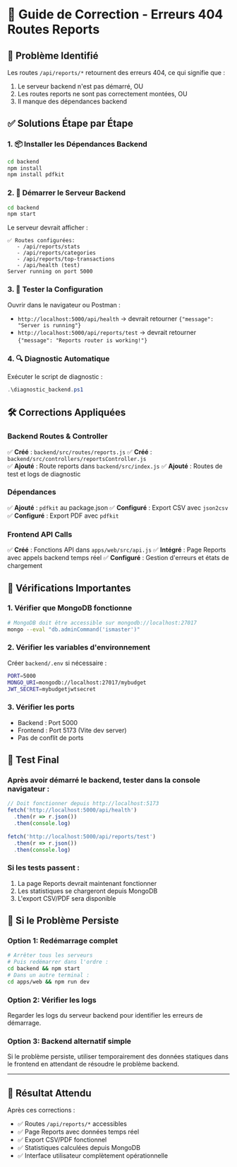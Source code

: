 # 🔧 Guide de Correction - Erreurs 404 Routes Reports

## 🎯 Problème Identifié
Les routes `/api/reports/*` retournent des erreurs 404, ce qui signifie que :
1. Le serveur backend n'est pas démarré, OU
2. Les routes reports ne sont pas correctement montées, OU  
3. Il manque des dépendances backend

## ✅ Solutions Étape par Étape

### 1. 📦 Installer les Dépendances Backend
```bash
cd backend
npm install
npm install pdfkit
```

### 2. 🚀 Démarrer le Serveur Backend
```bash
cd backend
npm start
```

Le serveur devrait afficher :
```
✅ Routes configurées:
   - /api/reports/stats
   - /api/reports/categories
   - /api/reports/top-transactions
   - /api/health (test)
Server running on port 5000
```

### 3. 🧪 Tester la Configuration
Ouvrir dans le navigateur ou Postman :
- `http://localhost:5000/api/health` → devrait retourner `{"message": "Server is running"}`
- `http://localhost:5000/api/reports/test` → devrait retourner `{"message": "Reports router is working!"}`

### 4. 🔍 Diagnostic Automatique
Exécuter le script de diagnostic :
```powershell
.\diagnostic_backend.ps1
```

## 🛠️ Corrections Appliquées

### Backend Routes & Controller
✅ **Créé** : `backend/src/routes/reports.js`
✅ **Créé** : `backend/src/controllers/reportsController.js`  
✅ **Ajouté** : Route reports dans `backend/src/index.js`
✅ **Ajouté** : Routes de test et logs de diagnostic

### Dépendances
✅ **Ajouté** : `pdfkit` au package.json
✅ **Configuré** : Export CSV avec `json2csv`
✅ **Configuré** : Export PDF avec `pdfkit`

### Frontend API Calls  
✅ **Créé** : Fonctions API dans `apps/web/src/api.js`
✅ **Intégré** : Page Reports avec appels backend temps réel
✅ **Configuré** : Gestion d'erreurs et états de chargement

## 🚨 Vérifications Importantes

### 1. Vérifier que MongoDB fonctionne
```bash
# MongoDB doit être accessible sur mongodb://localhost:27017
mongo --eval "db.adminCommand('ismaster')"
```

### 2. Vérifier les variables d'environnement
Créer `backend/.env` si nécessaire :
```bash
PORT=5000
MONGO_URI=mongodb://localhost:27017/mybudget
JWT_SECRET=mybudgetjwtsecret
```

### 3. Vérifier les ports
- Backend : Port 5000
- Frontend : Port 5173 (Vite dev server)
- Pas de conflit de ports

## 🎯 Test Final

### Après avoir démarré le backend, tester dans la console navigateur :
```javascript
// Doit fonctionner depuis http://localhost:5173
fetch('http://localhost:5000/api/health')
  .then(r => r.json())
  .then(console.log)
  
fetch('http://localhost:5000/api/reports/test') 
  .then(r => r.json())
  .then(console.log)
```

### Si les tests passent :
1. La page Reports devrait maintenant fonctionner
2. Les statistiques se chargeront depuis MongoDB
3. L'export CSV/PDF sera disponible

## 🔄 Si le Problème Persiste

### Option 1: Redémarrage complet
```bash
# Arrêter tous les serveurs
# Puis redémarrer dans l'ordre :
cd backend && npm start
# Dans un autre terminal :
cd apps/web && npm run dev
```

### Option 2: Vérifier les logs
Regarder les logs du serveur backend pour identifier les erreurs de démarrage.

### Option 3: Backend alternatif simple
Si le problème persiste, utiliser temporairement des données statiques dans le frontend en attendant de résoudre le problème backend.

---

## 🎉 Résultat Attendu

Après ces corrections :
- ✅ Routes `/api/reports/*` accessibles  
- ✅ Page Reports avec données temps réel
- ✅ Export CSV/PDF fonctionnel
- ✅ Statistiques calculées depuis MongoDB
- ✅ Interface utilisateur complètement opérationnelle
